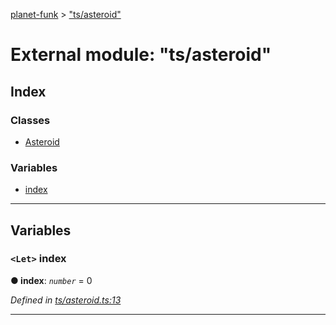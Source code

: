 [planet-funk](../README.md) > ["ts/asteroid"](../modules/_ts_asteroid_.md)

# External module: "ts/asteroid"

## Index

### Classes

* [Asteroid](../classes/_ts_asteroid_.asteroid.md)

### Variables

* [index](_ts_asteroid_.md#index)

---

## Variables

<a id="index"></a>

### `<Let>` index

**● index**: *`number`* = 0

*Defined in [ts/asteroid.ts:13](https://github.com/WilliamRADFunk/planet-funk/blob/c3b7663/src/ts/asteroid.ts#L13)*

___


